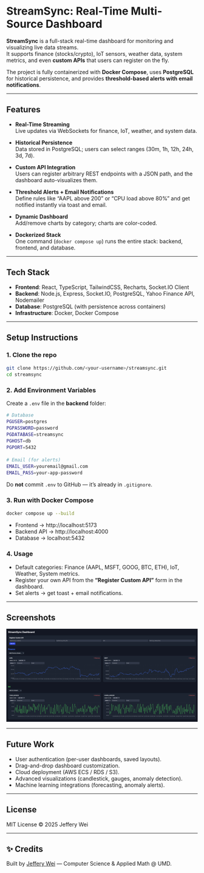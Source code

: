 # StreamSync: Real-Time Multi-Source Dashboard

**StreamSync** is a full-stack real-time dashboard for monitoring and visualizing live data streams.  
It supports finance (stocks/crypto), IoT sensors, weather data, system metrics, and even **custom APIs** that users can register on the fly.  

The project is fully containerized with **Docker Compose**, uses **PostgreSQL** for historical persistence, and provides **threshold-based alerts with email notifications**.

---

## Features

- **Real-Time Streaming**  
  Live updates via WebSockets for finance, IoT, weather, and system data.

- **Historical Persistence**  
  Data stored in PostgreSQL; users can select ranges (30m, 1h, 12h, 24h, 3d, 7d).

- **Custom API Integration**  
  Users can register arbitrary REST endpoints with a JSON path, and the dashboard auto-visualizes them.

- **Threshold Alerts + Email Notifications**  
  Define rules like “AAPL above 200” or “CPU load above 80%” and get notified instantly via toast and email.

- **Dynamic Dashboard**  
  Add/remove charts by category; charts are color-coded.

- **Dockerized Stack**  
  One command (`docker compose up`) runs the entire stack: backend, frontend, and database.

---

## Tech Stack

- **Frontend**: React, TypeScript, TailwindCSS, Recharts, Socket.IO Client  
- **Backend**: Node.js, Express, Socket.IO, PostgreSQL, Yahoo Finance API, Nodemailer  
- **Database**: PostgreSQL (with persistence across containers)  
- **Infrastructure**: Docker, Docker Compose  

---

## Setup Instructions

### 1. Clone the repo
```bash
git clone https://github.com/<your-username>/streamsync.git
cd streamsync
```

### 2. Add Environment Variables
Create a `.env` file in the **backend** folder:

```bash
# Database
PGUSER=postgres
PGPASSWORD=password
PGDATABASE=streamsync
PGHOST=db
PGPORT=5432

# Email (for alerts)
EMAIL_USER=youremail@gmail.com
EMAIL_PASS=your-app-password
```

Do **not** commit `.env` to GitHub — it’s already in `.gitignore`.

### 3. Run with Docker Compose
```bash
docker compose up --build
```

- Frontend → http://localhost:5173  
- Backend API → http://localhost:4000  
- Database → localhost:5432  

### 4. Usage
- Default categories: Finance (AAPL, MSFT, GOOG, BTC, ETH), IoT, Weather, System metrics.  
- Register your own API from the **“Register Custom API”** form in the dashboard.  
- Set alerts → get toast + email notifications.  

---

## Screenshots

![StreamSync Dashboard](docs/dashboard.png)

---

## Future Work
- User authentication (per-user dashboards, saved layouts).  
- Drag-and-drop dashboard customization.  
- Cloud deployment (AWS ECS / RDS / S3).  
- Advanced visualizations (candlestick, gauges, anomaly detection).  
- Machine learning integrations (forecasting, anomaly alerts).  

---

## License
MIT License © 2025 Jeffery Wei

---

## ✨ Credits
Built by [Jeffery Wei](https://jefferywei.com) — Computer Science & Applied Math @ UMD.